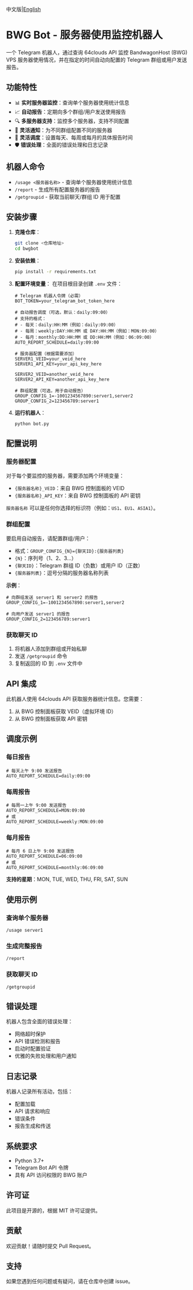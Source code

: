 中文版|[English](README.md)


# BWG Bot - 服务器使用监控机器人

一个 Telegram 机器人，通过查询 64clouds API 监控 BandwagonHost (BWG) VPS 服务器使用情况，并在指定的时间自动向配置的 Telegram 群组或用户发送报告。

## 功能特性

- 📊 **实时服务器监控**：查询单个服务器使用统计信息
- 📈 **自动报告**：定期向多个群组/用户发送使用报告
- 🔍 **多服务器支持**：监控多个服务器，支持不同配置
- 🎯 **灵活通知**：为不同群组配置不同的服务器
- 📅 **灵活调度**：设置每天、每周或每月的具体报告时间
- 🛡️ **错误处理**：全面的错误处理和日志记录

## 机器人命令

- `/usage <服务器名称>` - 查询单个服务器使用统计信息
- `/report` - 生成所有配置服务器的报告
- `/getgroupid` - 获取当前聊天/群组 ID 用于配置

## 安装步骤

1. **克隆仓库**：
   ```bash
   git clone <仓库地址>
   cd bwgbot
   ```

2. **安装依赖**：
   ```bash
   pip install -r requirements.txt
   ```

3. **配置环境变量**：
   在项目根目录创建 `.env` 文件：
   ```env
   # Telegram 机器人令牌（必需）
   BOT_TOKEN=your_telegram_bot_token_here
   
   # 自动报告调度（可选，默认：daily:09:00）
   # 支持的格式：
   # - 每天：daily:HH:MM（例如：daily:09:00）
   # - 每周：weekly:DAY:HH:MM 或 DAY:HH:MM（例如：MON:09:00）
   # - 每月：monthly:DD:HH:MM 或 DD:HH:MM（例如：06:09:00）
   AUTO_REPORT_SCHEDULE=daily:09:00
   
   # 服务器配置（根据需要添加）
   SERVER1_VEID=your_veid_here
   SERVER1_API_KEY=your_api_key_here
   
   SERVER2_VEID=another_veid_here
   SERVER2_API_KEY=another_api_key_here
   
   # 群组配置（可选，用于自动报告）
   GROUP_CONFIG_1=-1001234567890:server1,server2
   GROUP_CONFIG_2=123456789:server1
   ```

4. **运行机器人**：
   ```bash
   python bot.py
   ```

## 配置说明

### 服务器配置

对于每个要监控的服务器，需要添加两个环境变量：
- `{服务器名称}_VEID`：来自 BWG 控制面板的 VEID
- `{服务器名称}_API_KEY`：来自 BWG 控制面板的 API 密钥

`服务器名称` 可以是任何你选择的标识符（例如：`US1`、`EU1`、`ASIA1`）。

### 群组配置

要启用自动报告，请配置群组/用户：
- 格式：`GROUP_CONFIG_{N}={聊天ID}:{服务器列表}`
- `{N}`：序列号（1、2、3...）
- `{聊天ID}`：Telegram 群组 ID（负数）或用户 ID（正数）
- `{服务器列表}`：逗号分隔的服务器名称列表

**示例**：
```env
# 向群组发送 server1 和 server2 的报告
GROUP_CONFIG_1=-1001234567890:server1,server2

# 向用户发送 server1 的报告
GROUP_CONFIG_2=123456789:server1
```

### 获取聊天 ID

1. 将机器人添加到群组或开始私聊
2. 发送 `/getgroupid` 命令
3. 复制返回的 ID 到 `.env` 文件中

## API 集成

此机器人使用 64clouds API 获取服务器统计信息。您需要：
1. 从 BWG 控制面板获取 VEID（虚拟环境 ID）
2. 从 BWG 控制面板获取 API 密钥

## 调度示例

### 每日报告
```env
# 每天上午 9:00 发送报告
AUTO_REPORT_SCHEDULE=daily:09:00
```

### 每周报告
```env
# 每周一上午 9:00 发送报告
AUTO_REPORT_SCHEDULE=MON:09:00
# 或
AUTO_REPORT_SCHEDULE=weekly:MON:09:00
```

### 每月报告
```env
# 每月 6 日上午 9:00 发送报告
AUTO_REPORT_SCHEDULE=06:09:00
# 或
AUTO_REPORT_SCHEDULE=monthly:06:09:00
```

**支持的星期**：MON, TUE, WED, THU, FRI, SAT, SUN

## 使用示例

### 查询单个服务器
```
/usage server1
```

### 生成完整报告
```
/report
```

### 获取聊天 ID
```
/getgroupid
```

## 错误处理

机器人包含全面的错误处理：
- 网络超时保护
- API 错误检测和报告
- 启动时配置验证
- 优雅的失败处理和用户通知

## 日志记录

机器人记录所有活动，包括：
- 配置加载
- API 请求和响应
- 错误条件
- 报告生成和传送

## 系统要求

- Python 3.7+
- Telegram Bot API 令牌
- 具有 API 访问权限的 BWG 账户

## 许可证

此项目是开源的，根据 MIT 许可证提供。

## 贡献

欢迎贡献！请随时提交 Pull Request。

## 支持

如果您遇到任何问题或有疑问，请在仓库中创建 issue。
